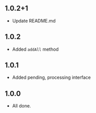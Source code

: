 ## 1.0.2+1

* Update README.md

## 1.0.2

* Added `addAll` method

## 1.0.1

* Added pending, processing interface

## 1.0.0

* All done.